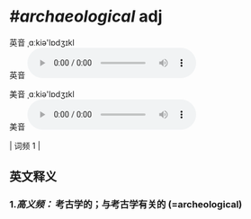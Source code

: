 # ***\#archaeological*** adj
英音 ˌɑːkiə'lɒdʒɪkl  
英音
<audio src="./media/archaeological-B.aac" controls="controls"></audio>

美音 ˌɑːkiə'lɒdʒɪkl  
美音
<audio src="./media/archaeological.aac" controls="controls"></audio>



| 词频 1 |  

英文释义
---
### 1.*高义频：* **考古学的；与考古学有关的 (=archeological)**  


